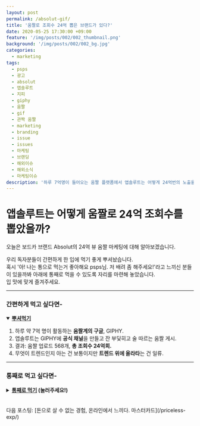 ```yaml
---
layout: post
permalink: /absolut-gif/
title: '움짤로 조회수 24억 뽑은 브랜드가 있다?'
date: 2020-05-25 17:30:00 +09:00
feature: '/img/posts/002/002_thumbnail.png'
background: '/img/posts/002/002_bg.jpg'
categories:
  - marketing
tags:
  - psps
  - 광고
  - absolut
  - 앱솔루트
  - 지피
  - giphy
  - 움짤
  - gif
  - 관짝 움짤
  - marketing
  - branding
  - issue
  - issues
  - 마케팅
  - 브랜딩
  - 해외이슈
  - 해외소식
  - 마케팅이슈
description: '하루 7억명이 들어오는 움짤 플랫폼에서 앱솔루트는 어떻게 24억번의 노출을 만들었을까?'
---
```

# 앱솔루트는 어떻게 움짤로 24억 조회수를 뽑았을까?
오늘은 보드카 브랜드 Absolut의 24억 뷰 움짤 마케팅에 대해 알아보겠습니다.

우리 독자분들이 간편하게 한 입에 먹기 좋게 뿌셔놨습니다.<br>
혹시 '아! 나는 통으로 먹는거 좋아해요 psps님. 저 배려 좀 해주세요!'라고 느끼신 분들이 있을까봐 아래에 통째로 먹을 수 있도록 자리를 마련해 놓았습니다.<br>
입 맛에 맞게 즐겨주세요.
<hr class = 'hr_img'>

### 간편하게 먹고 싶다면-

<details open>
<summary><strong><u>뿌셔먹기</u></strong></summary>
<div markdown = "1">

1. 하루 약 7억 명이 활동하는 **움짤계의 구글**, GIPHY.
2. 앱솔루트는 GIPHY에 **공식 채널**을 만들고 잔 부딫히고 술 따르는 움짤 게시.
3. 결과: 움짤 업로드 568개, **총 조회수 24억회.**
4. 무엇이 트렌드인지 아는 건 보통이지만 **트렌드 위에 올라타**는 건 일류.

</div>
</details>
<hr class = 'hr_img'>

### 통째로 먹고 싶다면-

<details>
<summary><strong><u>통째로 먹기</u> (눌러주세요!)</strong></summary>
<div markdown = "1">
<br>

## 관짝 소년단

<img src = '/img/posts/002/coffinmeme.gif' class = 'img_center' alt = '관짝소년단'>
멀쩡히 차려 입은 남자들이 관을 어깨에 이고 어깨춤을 추는 장면 본 적 있죠? 유튜브를 보는 사람이라면 누구나 알고 있을, 최근 폭발적으로 인기가 올라 화려한 조명이 관짝소년단을 감싸고 있습니다. showbiz360 라이브 쇼에도 나가 춤솜씨를 뽐냈죠. 일반 장례식과는 다른 가나의 장례문화가 유튜브를 통해 알려지게 되면서 여러 크리에이터들이 오리지널 영상을 편집해 콘텐츠가 망했거나 망신스러운 장면에 집어넣어 재미를 더하는 밈으로 새로 태어났습니다.

"영상으로만 있는 관짝 소년단의 영상을 친구들과 대화할 때 중간에 쓸 짤로 쓸 수는 없을까? 스크린샷으로 하자니 느낌이 안 살아... 하이라이트 부분만 클립으로 만들어서 친구들하고 빠르게 공유하고 싶다". 여기서 니즈를 발견하고 만들어진 게 **GIPHY**.

## 움짤계의 구글, 지피(GIPHY)

2013년 창립되서 현재 **하루 이용자 약 7억명**에 달하고 facebook, twitter, instagram, watsapp 등의 sns에서 움짤을 검색하는 기능이 모두 giphy와 연결되어 있습니다. 7년 만에 대규모 움짤 데이터베이스 회사가 된 것이죠.

얼마나 많냐고요?

하루 10,000,000,000. 무려 100억개의 움짤이 유저들 사이에서 움직인다고 하니 어마무시합니다.

하루 이용자 7억명이라니 엄청난 숫자가 아닐 수가 없는데 이 정도 규모의 잠재 고객이 있는 플랫폼은 매력적이지 않을 수가 없습니다. 온갖 인터넷에 유행하는 gif파일이 이 곳에 올라와 있어 gif계의 구글이라는 별명도 있죠. 움짤에 뭐이리 사람들이 모일까 하는 궁금증이 생기실 텐데요. **외국의 움짤은 우리나라 카톡의 이모티콘과 같습니다.**
<iframe src="https://giphy.com/embed/LoGh1t5iGxFOE" width="480" height="336" frameBorder="0" class="giphy-embed img_center" allowFullScreen></iframe><p class = 'gif_text_center'><a href="https://giphy.com/gifs/bert-meme-LoGh1t5iGxFOE" alt = '놀라는 인형'></a></p>

> *그런단 말이지..?*

이모티콘만 있으면 대화가 가능한 것처럼 외국에선 움짤이 그 역할을 하죠. 하지만 움짤이든 이모티콘이든 쓰일려면 재밌거나 생활 속 대화에 어울려야 한다는 공통점이 있습니다. 이런 조건을 만족해 **움짤로 24억 명에게 다가간** 브랜드가 있습니다. 보드카 브랜드 중 가장 잘 알려진 앱솔루트가 그 주인공.

![앱솔루트 콜라보 사진](/img/posts/002/absol_collabo.png)

## 앱솔루트는 지피를 어떻게 활용했나?

앱솔루트는 움짤들이 'person to person', 사람들 간의 공유는 있지만 'brand to person', 브랜드와 공유하는 움짤은 없다는 것을 깨닫고는 2015년부터 GIPHY에 공식 채널을 개설했습니다.
<iframe src="https://giphy.com/embed/l3q2SYm3FEki7ncm4" width="240" height="240" frameBorder="0" class="giphy-embed gif_inline" allowFullScreen></iframe><p><a href="https://giphy.com/gifs/absolutvodka-drink-weekend-l3q2SYm3FEki7ncm4"></a></p>
<iframe src="https://giphy.com/embed/xT1XGM76qGzTcJOZgI" width="240" height="240" frameBorder="0" class="giphy-embed" allowFullScreen></iframe><p><a href="https://giphy.com/gifs/absolutvodka-drink-vodka-cocktail-xT1XGM76qGzTcJOZgI"></a></p><br>
2018년에 'Never Gonna GIF You Up'이라는 광고를 통해 2018년 칸 광고제에서 은 사자상을 수상했습니다. 2.4억명의 조회수를 챙긴 것은 물론 gif를 보고 구매 의도를 가진 고객들의 수가 16% 증가했죠.

[absolut 공식 giphy 채널](https://giphy.com/absolutvodka)

움짤로 이목을 끈 브랜드는 앱솔루트 뿐만이 아닙니다. 미드 'Crazy Rich Asian'의 Niko Santos는 지피 스튜디오에서 드라마 홍보를 위한 움짤을 만들기도 했습니다. 또한 2020년 미 대선 후보였던 엘리자베스 워런은 캠페인 기간 중 움짤을 giphy에 게시해 그녀의 많은 팔로워들에게 다가가기도 했죠.

<hr class='hr_img'>

## 마무리

예술가, 디자이너, 음악가들과 콜라보하며 기똥차게 프로모션하는 앱솔루트입니다. 예술가들과 콜라보레이션하는 횟수가 요즘 브랜드들 사이에서 자주 보이죠. 이전에는 브랜드x 브랜드 였다면 지금은 브랜드 x 인플루언서로 변한게 차이점이겠네요. 콜라보가 자주 보이는 만큼 차별화된 신선한 콜라보, 시너지가 나는 콜라보를 해야겠죠. 브랜드들은 협업을 위한 트렌드 파악에 힘 좀 많이 줘야겠습니다.

무엇이 트렌드인지 아는 것은 누구나 할 수 있습니다. 그러나 트렌드 위에 올라타는 것은 일류만 할 수 있어 보입니다.

지금까지, 세상 마케팅 이슈를 뿌시고 다니는 PSPS였습니다.
</div>
</details>
<br><br>
다음 포스팅: [돈으로 살 수 없는 경험, 온라인에서 느끼다. 마스터카드](/priceless-exp/)
